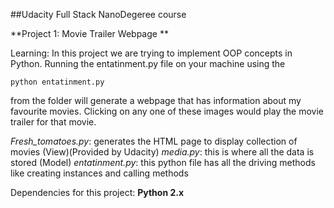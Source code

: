 ##Udacity Full Stack NanoDegeree course

**Project 1: Movie Trailer Webpage **

Learning: In this project we are trying to implement OOP concepts in Python.  Running the entatinment.py file on your machine using the 

`python entatinment.py`

from the folder will generate a webpage that has information about my favourite movies. Clicking on any one of these images would play the movie trailer for that movie.

_Fresh_tomatoes.py_: generates the HTML page to display collection of movies (View)(Provided by Udacity)
_media.py_: this is where all the data is stored (Model)
_entatinment.py_: this python file has all the driving methods like creating instances and calling methods

Dependencies for this project:
**Python 2.x**
